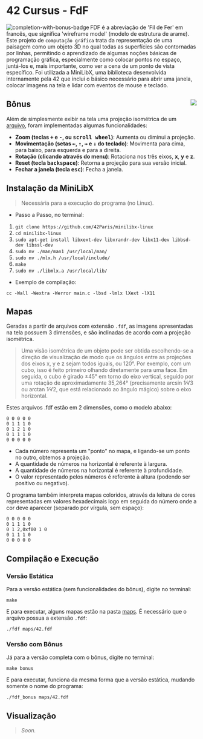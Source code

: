 # 42 Cursus - FdF

<img src="https://game.42sp.org.br/static/assets/achievements/fdfm.png" alt="completion-with-bonus-badge" align="left">

FDF é a abreviação de 'Fil de Fer' em francês, que significa 'wireframe model' (modelo de estrutura de arame). Este projeto de `computação gráfica` trata da representação de uma paisagem como um objeto 3D no qual todas as superfícies são contornadas por linhas, permitindo o aprendizado de algumas noções básicas de programação gráfica, especialmente como colocar pontos no espaço, juntá-los e, mais importante, como ver a cena de um ponto de vista específico. Foi utilizada a MiniLibX, uma biblioteca desenvolvida internamente pela 42 que inclui o básico necessário para abrir uma janela, colocar imagens na tela e lidar com eventos de mouse e teclado.

## Bônus <img src="https://img.shields.io/badge/GRADE-115%2F100-green" align="right">

Além de simplesmente exibir na tela uma projeção isométrica de um [arquivo](./maps/42.fdf), foram implementadas algumas funcionalidades:

- **Zoom (teclas <kbd>+</kbd> e <kbd>-</kbd>, ou <kbd>scroll wheel</kbd>)**: Aumenta ou diminui a projeção.
- **Movimentação (setas <kbd>←</kbd>, <kbd>↑</kbd>, <kbd>→</kbd> e <kbd>↓</kbd> do teclado)**: Movimenta para cima, para baixo, para esquerda e para a direita.
- **Rotação (clicando através do menu)**: Rotaciona nos três eixos, **x**, **y** e **z**.
- **Reset (tecla <kbd>backspace</kbd>)**: Retorna a projeção para sua versão inicial.
- **Fechar a janela (tecla <kbd>esc</kbd>)**: Fecha a janela.

## Instalação da MiniLibX

> Necessária para a execução do programa (no Linux).

- Passo a Passo, no terminal:

1. `git clone https://github.com/42Paris/minilibx-linux`
2. `cd minilibx-linux`
3. `sudo apt-get install libxext-dev libxrandr-dev libx11-dev libbsd-dev libssl-dev`
4. `sudo mv ./man/man1 /usr/local/man/`
5. `sudo mv ./mlx.h /usr/local/include/`
6. `make`
7. `sudo mv ./libmlx.a /usr/local/lib/`

- Exemplo de compilação:

`cc -Wall -Wextra -Werror main.c -lbsd -lmlx lXext -lX11`

## Mapas

Geradas a partir de arquivos com extensão `.fdf`, as imagens apresentadas na tela possuem 3 dimensões, e são inclinadas de acordo com a projeção isométrica.

> Uma visão isométrica de um objeto pode ser obtida escolhendo-se a direção de visualização de modo que os ângulos entre as projeções dos eixos x, y e z sejam todos iguais, ou 120°. Por exemplo, com um cubo, isso é feito primeiro olhando diretamente para uma face. Em seguida, o cubo é girado ±45° em torno do eixo vertical, seguido por uma rotação de aproximadamente 35,264° (precisamente arcsin 1⁄√3 ou arctan 1⁄√2, que está relacionado ao ângulo mágico) sobre o eixo horizontal.

Estes arquivos .fdf estão em 2 dimensões, como o modelo abaixo:

```
0 0 0 0 0
0 1 1 1 0
0 1 2 1 0
0 1 1 1 0
0 0 0 0 0
```

- Cada número representa um "ponto" no mapa, e ligando-se um ponto no outro, obtemos a projeção.
- A quantidade de números na horizontal é referente à largura.
- A quantidade de números na horizontal é referente à profundidade.
- O valor representado pelos números é referente à altura (podendo ser positivo ou negativo).

O programa também interpreta mapas coloridos, através da leitura de cores representadas em valores hexadecimais logo em seguida do número onde a cor deve aparecer (separado por vírgula, sem espaço):

```
0 0 0 0 0
0 1 1 1 0
0 1 2,0xf00 1 0
0 1 1 1 0
0 0 0 0 0
```

## Compilação e Execução

### Versão Estática
Para a versão estática (sem funcionalidades do bônus), digite no terminal:

```
make
```

E para executar, alguns mapas estão na pasta [maps](./maps/). É necessário que o arquivo possua a extensão `.fdf`:

```
./fdf maps/42.fdf
```

### Versão com Bônus

Já para a versão completa com o bônus, digite no terminal:

```
make bonus
```

E para executar, funciona da mesma forma que a versão estática, mudando somente o nome do programa:

```
./fdf_bonus maps/42.fdf
```

## Visualização

> *Soon.*
